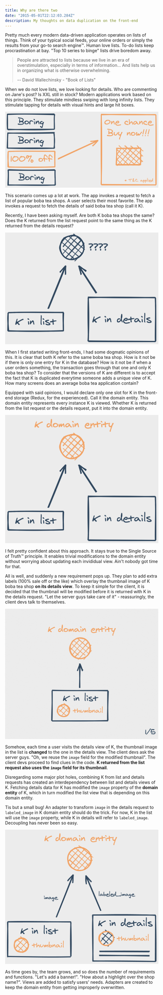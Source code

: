 ```yaml
---
title: Why are there two
date: "2015-05-01T22:12:03.284Z"
description: My thoughts on data duplication on the front-end
---
```


Pretty much every modern data-driven application operates on lists of things. Think of your typical social feeds, your online orders or simply the results from your go-to search engine™️. Human love lists. To-do lists keep procrastination at bay. "Top 10 series to binge" lists drive boredom away.

> People are attracted to lists because we live in an era of overstimulation, especially in terms of information... And lists help us in organizing what is otherwise overwhelming.
>
> -- David Wallechinsky - "Book of Lists"

When we do not love lists, we love looking for details. Who are commenting on Jane's post? Is XXL still in stock? Modern applications work based on this principle. They stimulate mindless swiping with long infinity lists. They stimulate tapping for details with visual hints and large hit boxes.

![Imaginary deal](./figure-1.png)

This scenario comes up a lot at work. The app invokes a request to fetch a list of popular boba tea shops. A user selects their most favorite. The app invokes a request to fetch the details of said boba tea shop (call it K).

Recently, I have been asking myself. Are both K boba tea shops the same? Does the K returned from the list request point to the same thing as the K returned from the details request?

![K boba tea shop](./figure-2.png)

When I first started writing front-ends, I had some dogmatic opinions of this. It is clear that both K refer to the same boba tea shop. How is it not be if there is only one entry for K in the database? How is it not be if when a user orders something, the transaction goes through that one and only K boba tea shop? To consider that the versions of K are different is to accept the fact that K is duplicated everytime someone adds a unique view of K. How many screens does an average boba tea application contain?

Equipped with said opinions, I would declare only one slot for K in the front-end storage (Redux, for the experienced). Call it the domain entity. This domain entity represents every instance K is viewed. Whether K is returned from the list request or the details request, put it into the domain entity.

![K domain entity](./figure-3.png)

I felt pretty confident about this approach. It stays true to the Single Source of Truth™️ principle. It enables trivial modifications to the domain entity without worrying about updating each invididual view. Ain't nobody got time for that.

All is well, and suddenly a new requirement pops up. They plan to add extra labels (100% sale off or the like) which overlay the thumbnail image of K boba tea shop **on its details view**. To keep it simple for the client, it is decided that the thumbnail will be modified before it is returned with K in the details request. "Let the server guys take care of it" - reassuringly, the client devs talk to themselves.

![Can you spot it?](./figure-4.gif)

Somehow, each time a user visits the details view of K, the thumbnail image in the list is **changed** to the one in the details view. The client devs ask the server guys. "Oh, we reuse the `image` field for the modified thumbnail". The client devs proceed to find clues in the code. **K returned from the list request also uses the `image` field for its thumbnail**.

Disregarding some major plot holes, combining K from list and details requests has created an interdependency between list and details views of K. Fetching details data for K has modified the `image` property of the **domain entity** of K, which in turn modified the list view that is depending on this domain entity.

Tis but a small bug! An adapter to transform `image` in the details request to `labeled_image` in K domain entity should do the trick. For now, K in the list will use the `image` property, while K in details will refer to `labeled_image`. Decoupling has never been so easy.

![Decoupling image](./figure-5.png)

As time goes by, the team grows, and so does the number of requirements and functions. "Let's add a banner!".  "How about a highlight over the shop name?". Views are added to satisfy users' needs. Adapters are created to keep the domain entity from getting improperly overwritten.
